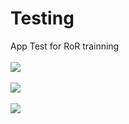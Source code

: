 # Testing
App Test for RoR trainning
<br><br>
<img src="https://circleci.com/gh/luisceron/testb/tree/master.svg?style=svg" />
<br>
<br>
<a href="https://codeclimate.com/github/luisceron/testb">
  <img src="https://codeclimate.com/github/luisceron/testb/badges/gpa.svg" />
</a>
<br>
<br>
<a href="https://codeclimate.com/github/luisceron/testb/coverage">
  <img src="https://codeclimate.com/github/luisceron/testb/badges/coverage.svg" />
</a>
